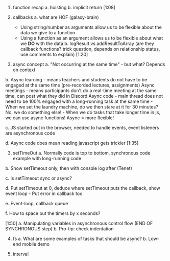 1. function recap
  a. hoisting
  b. implicit return
[1:08]

1. callbacks
  a. what are HOF (galaxy-brain)
    - Using string/number as arguments allow us to be flexible about the data we give to a function
    - Using a function as an argument allows us to be flexible about what we **DO** with the data
  b. logResult vs addResultToArray (are they callback functions? trick question, depends on relationship status, use comments to explain)
[1:20]

2. async concept
  a. "Not occurring at the same time" - but what? Depends on context

  b. Async learning - means teachers and students do not have to be engaged at the same time (pre-recorded lectures, assignments)
     Async meetings - means participants don't do a real-time meeting at the same time, can post what they did in Discord
     Async code - main thread does not need to be 100% engaged with a long-running task at the same time
      - When we set the laundry machine, do we then stare at it for 30 minutes? No, we do something else!
      - When we do tasks that take longer time in js, we can use async functions!
     Async = more flexible!

  c. JS started out in the browser, needed to handle events, event listeners are asynchronous code

  d. Async code does mean reading javascript gets trickier
[1:35]

3. setTimeOut
  a. Normally code is top to bottom, synchronous code example with long-running code

  b. Show setTimeout only, then with console log after (Tenet)

  c. Is setTimeout sync or async?

  d. Put setTimeout at 0, deduce where setTimeout puts the callback, show event loop
    - Put error in callback too

  e. Event-loop, callback queue

  f. How to space out the timers by x seconds?

[1:50]
  a. Manipulating variables in asynchronous control flow (END OF SYNCHRONOUS step)
  b. Pro-tip: check indentation

4. fs
  a. What are some examples of tasks that should be async?
  b. Low-end mobile demo

5. interval
